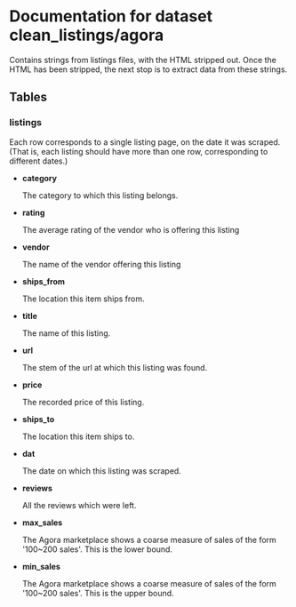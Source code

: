 # Documentation for dataset clean_listings/agora

Contains strings from listings files, with the HTML stripped out. Once the HTML has been stripped, the next stop is to extract data from these strings.

## Tables

### listings

Each row corresponds to a single listing page, on the date it was scraped. (That is, each listing should have more than one row, corresponding to different dates.)

* __category__

  The category to which this listing belongs.

* __rating__

  The average rating of the vendor who is offering this listing

* __vendor__

  The name of the vendor offering this listing

* __ships_from__

  The location this item ships from.

* __title__

  The name of this listing.

* __url__

  The stem of the url at which this listing was found.

* __price__

  The recorded price of this listing.

* __ships_to__

  The location this item ships to.

* __dat__

  The date on which this listing was scraped.

* __reviews__

  All the reviews which were left.

* __max_sales__

  The Agora marketplace shows a coarse measure of sales of the form '100~200 sales'. This is the lower bound.

* __min_sales__

  The Agora marketplace shows a coarse measure of sales of the form '100~200 sales'. This is the upper bound.

